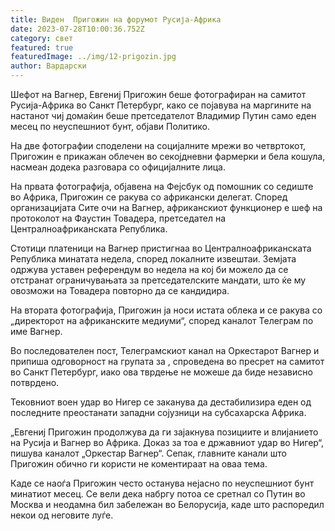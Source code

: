 ```yaml
---
title: Виден  Пригожин на форумот Русија-Африка
date: 2023-07-28T10:00:36.752Z
category: свет
featured: true
featuredImage: ../img/12-prigozin.jpg
author: Вардарски
---
```

Шефот на Вагнер, Евгениј Пригожин беше фотографиран на самитот Русија-Африка во Санкт Петербург, како се појавува на маргините на настанот чиј домаќин беше претседателот Владимир Путин само еден месец по неуспешниот бунт, објави Политико.

На две фотографии споделени на социјалните мрежи во четвртокот, Пригожин е прикажан облечен во секојдневни фармерки и бела кошула, насмеан додека разговара со официјалните лица.

На првата фотографија, објавена на Фејсбук од помошник со седиште во Африка, Пригожин се ракува со африкански делегат. Според организацијата Сите очи на Вагнер, африканскиот функционер е шеф на протоколот на Фаустин Товадера, претседател на Централноафриканската Република.

Стотици платеници на Вагнер пристигнаа во Централноафриканската Република минатата недела, според локалните извештаи. Земјата одржува уставен референдум во недела на кој би можело да се отстранат ограничувањата за претседателските мандати, што ќе му овозможи на Товадера повторно да се кандидира.

На втората фотографија, Пригожин ја носи истата облека и се ракува со „директорот на африканските медиуми“, според каналот Телеграм по име Вагнер.

Во последователен пост, Телеграмскиот канал на Оркестарот Вагнер и припиша одговорност на групата за , спроведена во пресрет на самитот во Санкт Петербург, иако ова тврдење не можеше да биде независно потврдено.

Тековниот воен удар во Нигер се заканува да дестабилизира еден од последните преостанати западни сојузници на субсахарска Африка.

„Евгениј Пригожин продолжува да ги зајакнува позициите и влијанието на Русија и Вагнер во Африка. Доказ за тоа е државниот удар во Нигер“, пишува каналот „Оркестар Вагнер“. Сепак, главните канали што Пригожин обично ги користи не коментираат на оваа тема.

Каде се наоѓа Пригожин често останува нејасно по неуспешниот бунт минатиот месец. Се вели дека набргу потоа се сретнал со Путин во Москва и неодамна бил забележан во Белорусија, каде што распоредил некои од неговите луѓе.